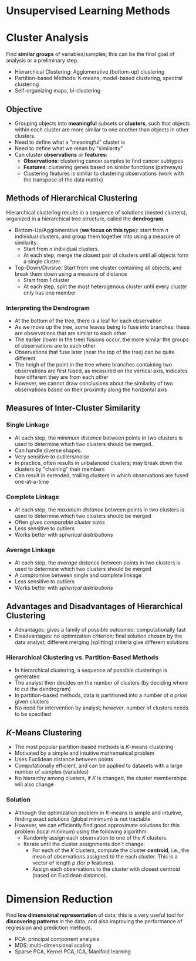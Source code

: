 # Unsupervised Learning Methods

# Cluster Analysis
Find **similar groups** of variables/samples; this can be the final goal of analysis or a preliminary step.
- Hierarchical Clustering: Agglomerative (bottom-up) clustering
- Partition-based Methods: K-means, model-based clustering, spectral clustering
- Self-organizing maps, bi-clustering

## Objective
- Grouping objects into **meaningful** subsets or **clusters**, such that objects within each cluster are more similar to one another than objects in other clusters.
- Need to define what a "meaningful" cluster is
- Need to define what we mean by "similarity"
- Can cluster **observations** or **features**: 
  - **Observations**: clustering cancer samples to find cancer subtypes
  - **Features**: clustering genes based on similar functions (pathways)
  - Clustering features is similar to clustering observations (work with the transpose of the data matrix)
  
## Methods of Hierarchical Clustering
Hierarchical clustering results in a sequence of solutions (nested clusters), organized in a hierarchical tree structure, called the **dendrogram**.
- Bottom-Up/Agglomerative (**we focus on this type**): start from *n* individual clusters, and group them together into using a measure of similarity.
  - Start from *n* individual clusters.
  - At each step, merge the closest pair of clusters until all objects form a single cluster.
- Top-Down/Divisive: Start from one cluster containing all objects, and break them down using a measure of distance
  - Start from 1 cluster
  - At each step, split the most heterogenous cluster until every cluster only has one member
  
### Interpreting the Dendrogram
- At the bottom of the tree, there is a leaf for each observation
- As we move up the tree, some leaves being to fuse into branches: these are observations that are similar to each other
- The earlier (lower in the tree) fusions occur, the more similar the groups of observations are to each other
- Observations that fuse later (near the top of the tree) can be quite different
- The heigh of the point in the tree where branches containing two observations are first fused, as measured on the vertical axis, indicates how different they are from each other
- However, we cannot draw conclusions about the similarity of two observations based on their proximity along the horizontal axis

## Measures of Inter-Cluster Similarity

### Single Linkage
- At each step, the *minimum distance* between points in two clusters is used to determine which two clusters should be merged.
- Can handle diverse shapes.
- Very sensitive to outliers/noise
- In practice, often results in unbalanced clusters; may break down the clusters by "chaining" their members
- Can result in extended, trailing clusters in which observations are fused one-at-a-time

### Complete Linkage
- At each step, the *maximum distance* between points in two clusters is used to determine which two clusters should be merged
- Often gives *comparable cluster sizes*
- Less sensitive to outliers
- Works better with *spherical distributions*

### Average Linkage
- At each step, the *average distance* between points in two clusters is used to determine which two clusters should be merged
- A compromise between single and complete linkage
- Less sensitive to outliers
- Works better with *spherical distributions*

## Advantages and Disadvantages of Hierarchical Clustering
- Advantages: gives a family of possible outcomes; computationally fast
- Disadvantages: no optimization criterion; final solution chosen by the data analyst; different merging (splitting) criteria give different solutions

### Hierarchical Clustering vs. Partition-Based Methods
- In hierarchical clustering, a sequence of possible clusterings is generated
- The analyst then decides on the number of clusters (by deciding where to cut the dendrogram)
- In partition-based methods, data is partitioned into a number of *a priori* given clusters
- No need for intervention by analyst; however, number of clusters needs to be specified

## *K*-Means Clustering
- The most popular partition-based methods is *K*-means clustering
- Motivated by a simple and intuitive mathematical problem
- Uses Euclidean distance between points
- Computationally efficient, and can be applied to datasets with a large number of samples (variables)
- No hierarchy among clusters, if *K* is changed, the cluster memberships will also change

### Solution
- Although the optimization problem in *K*-means is simple and intuitive, finding exact solutions (global minimum) is not tractable
- However, we can efficiently find good approximate solutions for this problem (local minimum) using the following algorithm: 
  - Randomly assign each observation to one of the *K* clusters.
  - Iterate until the cluster assignments don't change:
    - For each of the *K* clusters, compute the cluster **centroid**, i.e., the mean of observations assigned to the each cluster. This is a vector of length *p* (for *p* features).
    - Assign each observations to the cluster with closest centroid (based on Euclidean distance).

# Dimension Reduction
Find **low dimensional representation** of data; this is a very useful tool for **discovering patterns** in the data, and also improving the performance of regression and prediction methods.
- PCA: principal component analysis
- MDS: multi-dimensional scaling
- Sparse PCA, Kernel PCA, ICA, Manifold learning


